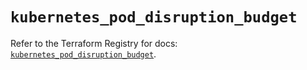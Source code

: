# `kubernetes_pod_disruption_budget`

Refer to the Terraform Registry for docs: [`kubernetes_pod_disruption_budget`](https://registry.terraform.io/providers/hashicorp/kubernetes/2.15.0/docs/resources/pod_disruption_budget).

